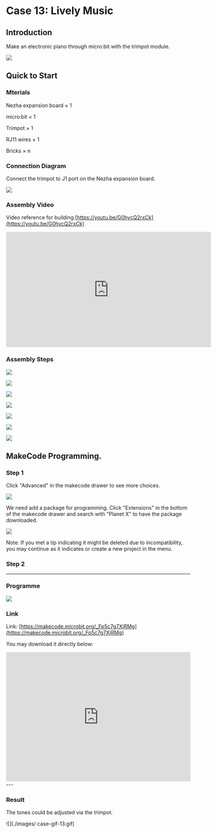 # Case 13: Lively Music 

## Introduction 
Make an electronic piano through micro:bit with the trimpot module. 

![](./images/case_13_01.png)


## Quick to Start 


### Mterials 

Nezha expansion board × 1

micro:bit × 1

Trimpot  × 1

RJ11 wires × 1

Bricks × n




### Connection Diagram 

Connect the trimpot to J1 port on the Nezha expansion board. 


![](./images/case_13_03.png)


### Assembly Video


Video reference for building:[https://youtu.be/G0hycQ2rxCk](https://youtu.be/G0hycQ2rxCk)

<iframe width="560" height="315" src="https://www.youtube.com/embed/G0hycQ2rxCk" frameborder="0" allow="accelerometer; autoplay; clipboard-write; encrypted-media; gyroscope; picture-in-picture" allowfullscreen></iframe>


### Assembly Steps

![](./images/case_step_13_01.png)

![](./images/case_step_13_02.png)

![](./images/case_step_13_03.png)

![](./images/case_step_13_04.png)

![](./images/case_step_13_05.png)

![](./images/case_step_13_06.png)

![](./images/case_step_13_07.png)




## MakeCode Programming. 



### Step 1


Click  "Advanced" in the makecode drawer to see more choices. 

![](./images/case_01_10.png)

We need add a package for programming. Click "Extensions" in the bottom of the makecode drawer and search with "Planet X" to have the package downloaded. 

![](./images/case_01_11.png)

Note: If you met a tip indicating it might be deleted due to incompatibility, you may continue as it indicates or create a new project in the menu. 

### Step 2
---

### Programme 

![](./images/case_13_15.png)


### Link
Link: [https://makecode.microbit.org/_Fp5c7g7XjRMg](https://makecode.microbit.org/_Fp5c7g7XjRMg)

You may download it directly below: 

<div style="position:relative;height:0;padding-bottom:70%;overflow:hidden;"><iframe style="position:absolute;top:0;left:0;width:100%;height:100%;" src="https://makecode.microbit.org/#pub:_Fp5c7g7XjRMg" frameborder="0" sandbox="allow-popups allow-forms allow-scripts allow-same-origin"></iframe></div>  
---

### Result
The tones could be adjusted via the trimpot. 

![](./images/ case-gif-13.gif)
